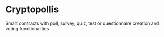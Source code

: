 # Cryptopollis
Smart contracts with poll, survey, quiz, test or questionnaire creation and voting functionalities
